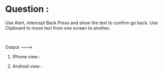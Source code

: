 # Question :

Use Alert, intercept Back Press and show the text to confirm go back.
Use Clipboard to move text from one screen to another.

&nbsp;  

Output --->

1) IPhone view :



2) Android view :

